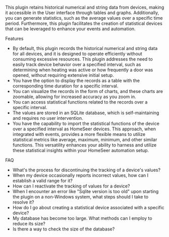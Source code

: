 This plugin retains historical numerical and string data from devices, making it accessible in the User interface through tables and graphs. Additionally, you can generate statistics, such as the average values over a specific time period. Furthermore, this plugin facilitates the creation of statistical devices that can be leveraged to enhance your events and automation.

Features
* By default, this plugin records the historical numerical and string data for all devices, and it is designed to operate efficiently without consuming excessive resources. This plugin addresses the need to easily track device behavior over a specified interval, such as determining when heating was active or how frequently a door was opened, without requiring extensive initial setup.
* You have the option to display the records as a table with the corresponding time duration for a specific interval.
* You can visualize the records in the form of charts, and these charts are zoomable, allowing for increased accuracy as you zoom in.
* You can access statistical functions related to the records over a specific interval.
* The values are stored in an SQLite database, which is self-maintaining and requires no user intervention.
* You have the capability to import the statistical functions of the device over a specified interval as HomeSeer devices. This approach, when integrated with events, provides a more flexible means to utilize statistical metrics like average, maximum, minimum, and other similar functions. This versatility enhances your ability to harness and utilize these statistical insights within your HomeSeer automation setup.
  

FAQ
* What's the process for discontinuing the tracking of a device's values?
* When my device occasionally reports incorrect values, how can I establish a valid range for it?
* How can I reactivate the tracking of values for a device?
* When I encounter an error like "Sqlite version is too old" upon starting the plugin on a non-Windows system, what steps should I take to resolve it?
* How do I go about creating a statistical device associated with a specific device?
* My database has become too large. What methods can I employ to reduce its size?
* Is there a way to check the size of the database?


    
